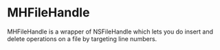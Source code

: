 MHFileHandle
============

MHFileHandle is a wrapper of NSFileHandle which lets you do insert and delete operations on a file by targeting line numbers. 
